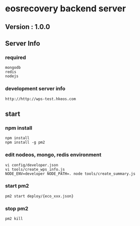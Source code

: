 # eosrecovery backend server
## Version : 1.0.0

## Server Info
### required
    mongodb
    redis
    nodejs
### development server info
    http://http://wps-test.hkeos.com

## start
### npm install
    npm install
    npm install -g pm2

### edit nodeos, mongo, redis environment
    vi config/developer.json
    vi tools/create_wps_info.js
    NODE_ENV=developer NODE_PATH=. node tools/create_summary.js

### start pm2
    pm2 start deploy/{eco_xxx.json}

### stop pm2
    pm2 kill


